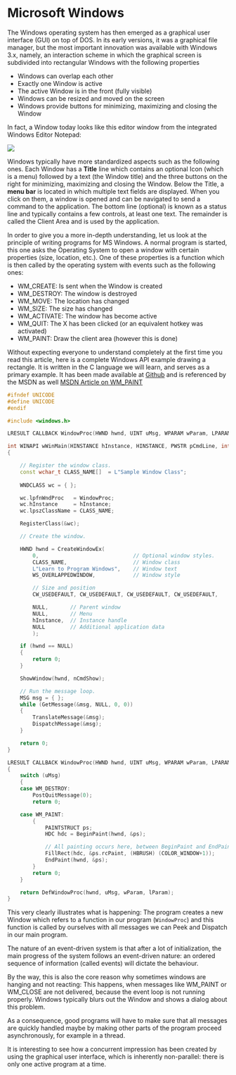 # Microsoft Windows

The Windows operating system has then emerged as a graphical user interface (GUI) on top of DOS. In its early versions, it was a graphical file manager, but the most important innovation was available with Windows 3.x, namely, an interaction scheme in which the graphical screen is subdivided into rectangular Windows with the following properties

- Windows can overlap each other
- Exactly one Window is active
- The active Window is in the front (fully visible)
- Windows can be resized and moved on the screen
- Windows provide buttons for minimizing, maximizing and closing the Window

In fact, a Window today looks like this editor window from the integrated Windows Editor Notepad:

![](../gfx/upload_448afbae534828e14ed0c58cc5039caa.png)

Windows typically have more standardized aspects such as the following ones. Each Window has a **Title** line which contains an optional Icon (which is a menu) followed by a text (the Window title) and the three buttons on the right for minimizing, maximizing and closing the Window.
Below the Title, a **menu bar** is located in which multiple text fields are displayed. When you click on them, a window is opened and can be navigated to send a command to the application. The bottom line (optional) is known as a status line and typically contains a few controls, at least one text. The remainder is called the Client Area and is used by the application.

In order to give you a more in-depth understanding, let us look at the principle of writing programs for MS Windows. A normal program is started, this one asks the Operating System to open a window with certain properties (size, location, etc.). One of these properties is a function which is then called by the operating system with events such as the following ones:

- WM_CREATE: Is sent when the Window is created
- WM_DESTROY: The window is destroyed
- WM_MOVE: The location has changed
- WM_SIZE: The size has changed
- WM_ACTIVATE: The window has become active
- WM_QUIT: The X has been clicked (or an equivalent hotkey was activated)
- WM_PAINT: Draw the client area (however this is done)

Without expecting everyone to understand completely at the first time you read this article, here is a complete Windows API example drawing a rectangle. It is written in the C language we will learn, and serves as a primary example. It has been made available at [Github](https://github.com/microsoft/Windows-classic-samples/blob/18cbd05ee44455cd7552804dcf2c9d6db619b412/Samples/Win7Samples/begin/LearnWin32/HelloWorld/cpp/main.cpp)
and is referenced by the MSDN as well [MSDN Article on WM_PAINT](https://learn.microsoft.com/en-us/windows/win32/gdi/wm-paint)

```cpp
#ifndef UNICODE
#define UNICODE
#endif 

#include <windows.h>

LRESULT CALLBACK WindowProc(HWND hwnd, UINT uMsg, WPARAM wParam, LPARAM lParam);

int WINAPI wWinMain(HINSTANCE hInstance, HINSTANCE, PWSTR pCmdLine, int nCmdShow)
{

    // Register the window class.
    const wchar_t CLASS_NAME[]  = L"Sample Window Class";
    
    WNDCLASS wc = { };

    wc.lpfnWndProc   = WindowProc;
    wc.hInstance     = hInstance;
    wc.lpszClassName = CLASS_NAME;

    RegisterClass(&wc);

    // Create the window.

    HWND hwnd = CreateWindowEx(
        0,                              // Optional window styles.
        CLASS_NAME,                     // Window class
        L"Learn to Program Windows",    // Window text
        WS_OVERLAPPEDWINDOW,            // Window style

        // Size and position
        CW_USEDEFAULT, CW_USEDEFAULT, CW_USEDEFAULT, CW_USEDEFAULT,

        NULL,       // Parent window    
        NULL,       // Menu
        hInstance,  // Instance handle
        NULL        // Additional application data
        );

    if (hwnd == NULL)
    {
        return 0;
    }

    ShowWindow(hwnd, nCmdShow);

    // Run the message loop.
    MSG msg = { };
    while (GetMessage(&msg, NULL, 0, 0))
    {
        TranslateMessage(&msg);
        DispatchMessage(&msg);
    }

    return 0;
}

LRESULT CALLBACK WindowProc(HWND hwnd, UINT uMsg, WPARAM wParam, LPARAM lParam)
{
    switch (uMsg)
    {
    case WM_DESTROY:
        PostQuitMessage(0);
        return 0;

    case WM_PAINT:
        {
            PAINTSTRUCT ps;
            HDC hdc = BeginPaint(hwnd, &ps);

            // All painting occurs here, between BeginPaint and EndPaint.
            FillRect(hdc, &ps.rcPaint, (HBRUSH) (COLOR_WINDOW+1));
            EndPaint(hwnd, &ps);
        }
        return 0;
    }

    return DefWindowProc(hwnd, uMsg, wParam, lParam);
}
```

This very clearly illustrates what is happening: The program creates a new Window which refers to a function in our program (`WindowProc`) and this function is called by ourselves with all messages we can Peek and Dispatch in our main program.

The nature of an event-driven system is that after a lot of initialization, the main progress of the system follows an event-driven nature: an ordered sequence of information (called events) will dictate the behaviour.

By the way, this is also the core reason why sometimes windows are hanging and not reacting: This happens, when messages like WM_PAINT or WM_CLOSE are not delivered, because the event loop is not running properly. Windows typically blurs out the Window and shows a dialog about this problem.

As a consequence, good programs will have to make sure that all messages are quickly handled maybe by making other parts of the program proceed asynchronously, for example in a thread.

It is interesting to see how a concurrent impression has been created by using the graphical user interface, which is inherently non-parallel: there is only one active program at a time.
